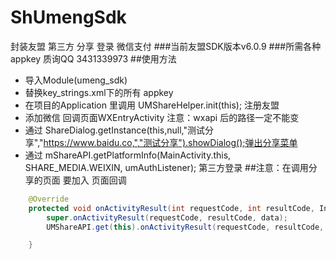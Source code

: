 # ShUmengSdk
封装友盟 第三方 分享 登录 微信支付
###当前友盟SDK版本v6.0.9
###所需各种 appkey 质询QQ 3431339973
##使用方法
* 导入Module(umeng_sdk)
* 替换key_strings.xml下的所有 appkey
* 在项目的Application 里调用  UMShareHelper.init(this); 注册友盟
* 添加微信 回调页面WXEntryActivity  注意：wxapi 后的路径一定不能变
* 通过 ShareDialog.getInstance(this,null,"测试分享","https://www.baidu.co,","测试分享").showDialog();弹出分享菜单
* 通过 mShareAPI.getPlatformInfo(MainActivity.this, SHARE_MEDIA.WEIXIN, umAuthListener); 第三方登录
##注意：在调用分享的页面 要加入 页面回调
~~~java
    @Override
    protected void onActivityResult(int requestCode, int resultCode, Intent data) {
        super.onActivityResult(requestCode, resultCode, data);
        UMShareAPI.get(this).onActivityResult(requestCode, resultCode, data);

    }
~~~



